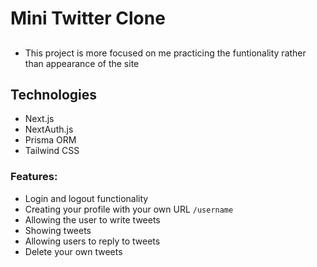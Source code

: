 # Mini Twitter Clone

##
- This project is more focused on me practicing the funtionality rather than appearance of the site 


## Technologies

- Next.js
- NextAuth.js
- Prisma ORM
- Tailwind CSS


### Features:

- Login and logout functionality
- Creating your profile with your own URL `/username`
- Allowing the user to write tweets
- Showing tweets
- Allowing users to reply to tweets
- Delete your own tweets
